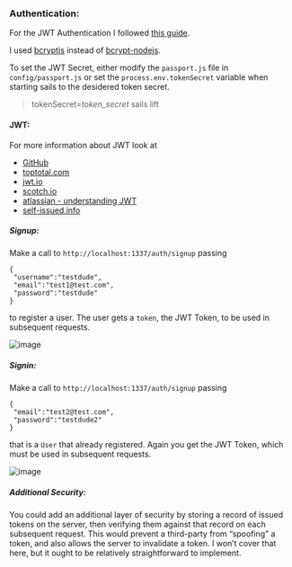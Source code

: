 

### Authentication:

For the JWT Authentication I followed [this guide](https://ericswann.wordpress.com/2015/04/24/nozus-js-1-intro-to-sails-with-passport-and-jwt-json-web-token-auth/).

I used [bcryptjs](https://www.npmjs.com/package/bcryptjs) instead of [bcrypt-nodejs](https://www.npmjs.com/package/bcrypt-nodejs).

To set the JWT Secret, either modify the `passport.js` file in `config/passport.js` or set the `process.env.tokenSecret` variable when starting sails to the desidered token secret.
>tokenSecret=*token_secret* sails lift


#### JWT:

For more information about JWT look at

* [GitHub](https://github.com/docdis/learn-json-web-tokens)
* [toptotal.com](http://www.toptal.com/web/cookie-free-authentication-with-json-web-tokens-an-example-in-laravel-and-angularjs)
* [jwt.io](http://jwt.io/)
* [scotch.io](https://scotch.io/tutorials/the-anatomy-of-a-json-web-token)
* [atlassian - understanding JWT](https://developer.atlassian.com/static/connect/docs/latest/concepts/understanding-jwt.html)
* [self-issued.info](http://self-issued.info/docs/draft-ietf-oauth-json-web-token.html)


##### Signup:

Make a call to `http://localhost:1337/auth/signup` passing

```(json)
{
 "username":"testdude",
 "email":"test1@test.com",
 "password":"testdude"
}
```
to register a user. The user gets a `token`, the JWT Token, to be used in subsequent requests.

![image](https://cloud.githubusercontent.com/assets/8880943/7836450/96ac11a4-0480-11e5-8bef-69bfc004164c.png)


##### Signin:

Make a call to `http://localhost:1337/auth/signup` passing

```(json)
{
 "email":"test2@test.com",
 "password":"testdude2"
}
```

that is a `User` that already registered. Again you get the JWT Token, which must be used in subsequent requests.

![image](https://cloud.githubusercontent.com/assets/8880943/7838454/468b98ae-048d-11e5-90be-9a45b62b8049.png)

##### Additional Security:

You could add an additional layer of security by storing a record of issued tokens on the server, then verifying them against that record on each subsequent request. This would prevent a third-party from “spoofing” a token, and also allows the server to invalidate a token. I won’t cover that here, but it ought to be relatively straightforward to implement.
